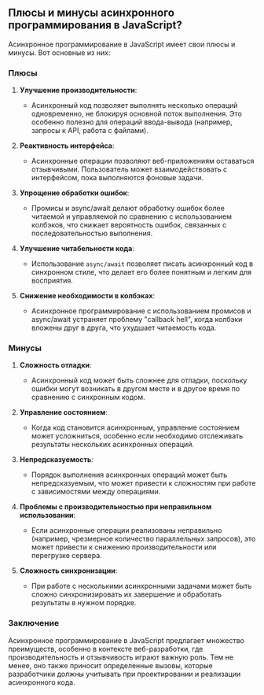 ## Плюсы и минусы асинхронного программирования в JavaScript?

Асинхронное программирование в JavaScript имеет свои плюсы и минусы. Вот основные из них:

### Плюсы

1. **Улучшение производительности**:
   - Асинхронный код позволяет выполнять несколько операций одновременно, не блокируя основной поток выполнения. Это особенно полезно для операций ввода-вывода (например, запросы к API, работа с файлами).

2. **Реактивность интерфейса**:
   - Асинхронные операции позволяют веб-приложениям оставаться отзывчивыми. Пользователь может взаимодействовать с интерфейсом, пока выполняются фоновые задачи.

3. **Упрощение обработки ошибок**:
   - Промисы и async/await делают обработку ошибок более читаемой и управляемой по сравнению с использованием колбэков, что снижает вероятность ошибок, связанных с последовательностью выполнения.

4. **Улучшение читабельности кода**:
   - Использование `async/await` позволяет писать асинхронный код в синхронном стиле, что делает его более понятным и легким для восприятия.

5. **Снижение необходимости в колбэках**:
   - Асинхронное программирование с использованием промисов и async/await устраняет проблему "callback hell", когда колбэки вложены друг в друга, что ухудшает читаемость кода.

### Минусы

1. **Сложность отладки**:
   - Асинхронный код может быть сложнее для отладки, поскольку ошибки могут возникать в другом месте и в другое время по сравнению с синхронным кодом.

2. **Управление состоянием**:
   - Когда код становится асинхронным, управление состоянием может усложниться, особенно если необходимо отслеживать результаты нескольких асинхронных операций.

3. **Непредсказуемость**:
   - Порядок выполнения асинхронных операций может быть непредсказуемым, что может привести к сложностям при работе с зависимостями между операциями.

4. **Проблемы с производительностью при неправильном использовании**:
   - Если асинхронные операции реализованы неправильно (например, чрезмерное количество параллельных запросов), это может привести к снижению производительности или перегрузке сервера.

5. **Сложность синхронизации**:
   - При работе с несколькими асинхронными задачами может быть сложно синхронизировать их завершение и обработать результаты в нужном порядке.

### Заключение

Асинхронное программирование в JavaScript предлагает множество преимуществ, особенно в контексте веб-разработки, где производительность и отзывчивость играют важную роль. Тем не менее, оно также приносит определенные вызовы, которые разработчики должны учитывать при проектировании и реализации асинхронного кода.